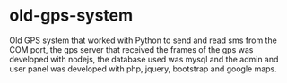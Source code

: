 # old-gps-system
Old GPS system that worked with Python to send and read sms from the COM port, the gps server that received the frames of the gps was developed with nodejs, the database used was mysql and the admin and user panel was developed with php, jquery, bootstrap and google maps.
